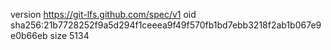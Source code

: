 version https://git-lfs.github.com/spec/v1
oid sha256:21b7728252f9a5d294f1ceeea9f49f570fb1bd7ebb3218f2ab1b067e9e0b66eb
size 5134
